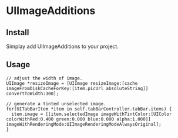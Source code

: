 UIImageAdditions
================

## Install
Simplay add UIImageAdditions to your project.

## Usage
```objc
// adjust the width of image.
UIImage *resizeImage = [UIImage resizeImage:[cache imageFromDiskCacheForKey:[item.picUrl absoluteString]] convertToWidth:300];

// generate a tinted unselected image.
for(UITabBarItem *item in self.tabBarController.tabBar.items) {
  item.image = [[item.selectedImage imageWithTintColor:[UIColor colorWithRed:0.400 green:0.000 blue:0.000 alpha:1.000]] imageWithRenderingMode:UIImageRenderingModeAlwaysOriginal];
}

```
